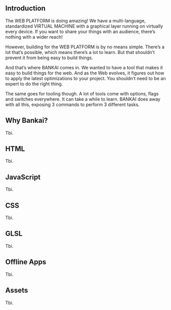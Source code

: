## Introduction
The WEB PLATFORM is doing amazing! We have a multi-language, standardized
VIRTUAL MACHINE with a graphical layer running on virtually every device. If you
want to share your things with an audience, there’s nothing with a wider reach!

However, building for the WEB PLATFORM is by no means simple. There’s a lot
that’s possible, which means there’s a lot to learn. But that shouldn’t prevent
it from being easy to build things.

And that’s where BANKAI comes in. We wanted to have a tool that makes it easy to
build things for the web. And as the Web evolves, it figures out how to apply
the latest optimizations to your project. You shouldn’t need to be an expert to
do the right thing.

The same goes for tooling though. A lot of tools come with options, flags and
switches everywhere. It can take a while to learn. BANKAI does away with all
this, exposing 3 commands to perform 3 different tasks.

## Why Bankai?
Tbi.

## HTML
Tbi.

## JavaScript
Tbi.

## CSS
Tbi.

## GLSL
Tbi.

## Offline Apps
Tbi.

## Assets
Tbi.

